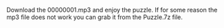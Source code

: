 Download the 00000001.mp3 and enjoy the puzzle.
If for some reason the mp3 file does not work you can grab it from the Puzzle.7z file.
